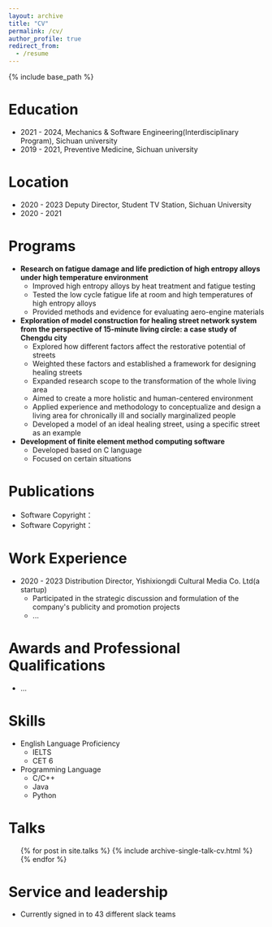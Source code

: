 ```yaml
---
layout: archive
title: "CV"
permalink: /cv/
author_profile: true
redirect_from:
  - /resume
---
```


{% include base_path %}

Education
======
* 2021 - 2024, Mechanics & Software Engineering(Interdisciplinary Program), Sichuan university
* 2019 - 2021, Preventive Medicine, Sichuan university

Location
======
* 2020 - 2023 Deputy Director, Student TV Station, Sichuan University
* 2020 - 2021 

Programs
======
* **Research on fatigue damage and life prediction of high entropy alloys under high temperature environment**
  * Improved high entropy alloys by heat treatment and fatigue testing 
  * Tested the low cycle fatigue life at room and high temperatures of high entropy alloys 
  * Provided methods and evidence for evaluating aero-engine materials 
* **Exploration of model construction for healing street network system from the perspective of 15-minute living circle: a case study of Chengdu city**
  * Explored how different factors affect the restorative potential of streets 
  * Weighted these factors and established a framework for designing healing streets 
  * Expanded research scope to the transformation of the whole living area 
  * Aimed to create a more holistic and human-centered environment 
  * Applied experience and methodology to conceptualize and design a living area for chronically ill and socially marginalized people 
  * Developed a model of an ideal healing street, using a specific street as an example
* **Development of finite element method computing software**
  * Developed based on C language
  * Focused on certain situations

Publications
======
* Software Copyright：
* Software Copyright：

Work Experience
======
* 2020 - 2023 Distribution Director, Yishixiongdi Cultural Media Co. Ltd(a startup)
  * Participated in the strategic discussion and formulation of the company's publicity and promotion projects
  * ...

Awards and Professional Qualifications
======
* ...

Skills
======
* English Language Proficiency
  * IELTS
  * CET 6
* Programming Language
  * C/C++
  * Java
  * Python
  
Talks
======
  <ul>{% for post in site.talks %}
    {% include archive-single-talk-cv.html %}
  {% endfor %}</ul>
  
Service and leadership
======
* Currently signed in to 43 different slack teams
